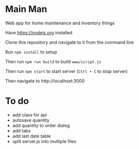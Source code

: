 # Main Man

Web app for home maintenance and inventory things

Have https://nodejs.org installed

Clone this repository and navigate to it from the command line

Run `npm install` to setup

Then run `npm run build` to build `www/script.js`

Then run `npm start` to start server (`Ctrl + C` to stop server)

Then navigate to http://localhost:3000

# To do

* add class for api
* autosave quantity
* add quantity to order dialog
* add tabs
* add last date table
* split server.js into multiple files
